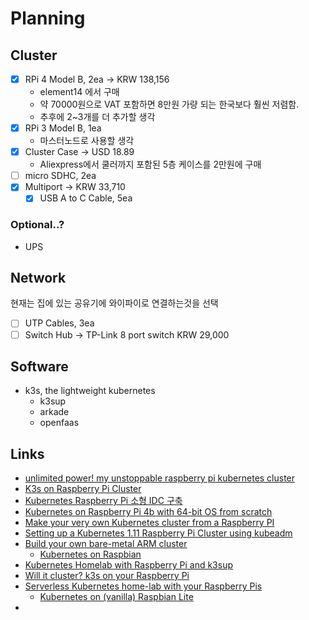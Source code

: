 # Planning

## Cluster

* [x] RPi 4 Model B, 2ea -&gt; KRW 138,156
  * element14 에서 구매
  * 약 70000원으로 VAT 포함하면 8만원 가량 되는 한국보다 훨씬 저렴함.
  * 추후에 2~3개를 더 추가할 생각
* [x] RPi 3 Model B, 1ea
  * 마스터노드로 사용할 생각
* [x] Cluster Case -&gt; USD 18.89
  * Aliexpress에서 쿨러까지 포함된 5층 케이스를 2만원에 구매 
* [ ] micro SDHC, 2ea
* [x] Multiport -&gt; KRW 33,710
  * [x] USB A to C Cable, 5ea

### Optional..?

* UPS

## Network

현재는 집에 있는 공유기에 와이파이로 연결하는것을 선택

* [ ] UTP Cables, 3ea
* [ ] Switch Hub -&gt; TP-Link 8 port switch KRW 29,000

## Software

* k3s, the lightweight kubernetes
  * k3sup
  * arkade
  * openfaas

## Links

* [unlimited power! my unstoppable raspberry pi kubernetes cluster](https://downey.io/blog/how-to-build-raspberry-pi-kubernetes-cluster/)
* [K3s on Raspberry Pi Cluster](https://ddii.dev/kubernetes/k3s-homelab/#)
* [Kubernetes Raspberry Pi 소형 IDC 구축](http://www.iorchard.net/2017/02/09/kubernetes_raspberry_pi_idc.html)
* [Kubernetes on Raspberry Pi 4b with 64-bit OS from scratch](https://github.com/mhausenblas/kube-rpi)
* [Make your very own Kubernetes cluster from a Raspberry PI](https://medium.com/nycdev/k8s-on-pi-9cc14843d43)
* [Setting up a Kubernetes 1.11 Raspberry Pi Cluster using kubeadm](https://kubecloud.io/setting-up-a-kubernetes-1-11-raspberry-pi-cluster-using-kubeadm-952bbda329c8)
* [Build your own bare-metal ARM cluster](https://blog.alexellis.io/build-your-own-bare-metal-arm-cluster/)
  * [Kubernetes on Raspbian](https://github.com/teamserverless/k8s-on-raspbian)
* [Kubernetes Homelab with Raspberry Pi and k3sup](https://blog.alexellis.io/raspberry-pi-homelab-with-k3sup/)
* [Will it cluster? k3s on your Raspberry Pi](https://blog.alexellis.io/test-drive-k3s-on-raspberry-pi/)
* [Serverless Kubernetes home-lab with your Raspberry Pis](https://blog.alexellis.io/serverless-kubernetes-on-raspberry-pi/)
  * [Kubernetes on \(vanilla\) Raspbian Lite](https://github.com/teamserverless/k8s-on-raspbian/blob/master/GUIDE.md)
* 
